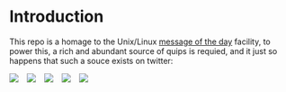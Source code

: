 # Introduction

This repo is a homage to the Unix/Linux [message of the day](https://en.wikipedia.org/wiki/Motd_(Unix)) facility, to power this, a rich and abundant source of quips is requied, and it just so happens that such a souce exists on twitter:

<img style="float: left; margin: 0px 15px 15px 0px;" src="https://github.com/chrisadkin/qotd/blob/main/images/Capture.PNG?raw=true">
<img style="float: left; margin: 0px 15px 15px 0px;" src="https://github.com/chrisadkin/qotd/blob/main/images/Capture2.PNG?raw=true">
<img style="float: left; margin: 0px 15px 15px 0px;" src="https://github.com/chrisadkin/qotd/blob/main/images/Capture3.PNG?raw=true">
<img style="float: left; margin: 0px 15px 15px 0px;" src="https://github.com/chrisadkin/qotd/blob/main/images/Capture4.PNG?raw=true">
<img style="float: left; margin: 0px 15px 15px 0px;" src="https://github.com/chrisadkin/qotd/blob/main/images/Capture5.PNG?raw=true">

